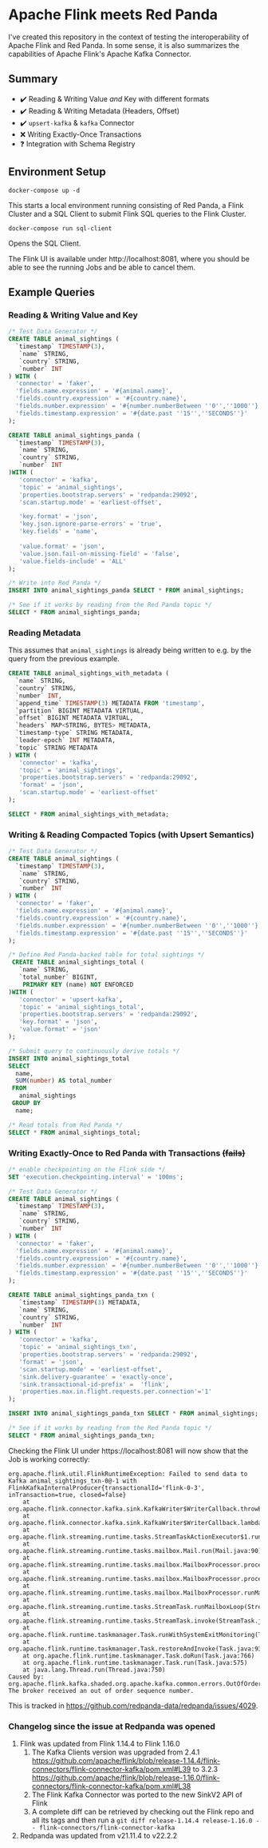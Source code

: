 # Apache Flink meets Red Panda
 
I've created this repository in the context of testing the interoperability of Apache Flink and Red Panda. 
In some sense, it is also summarizes the capabilities of Apache Flink's Apache Kafka Connector. 

## Summary

- :heavy_check_mark: Reading & Writing Value *and* Key with different formats  
- :heavy_check_mark: Reading & Writing Metadata (Headers, Offset)
- :heavy_check_mark: `upsert-kafka` & `kafka` Connector
- :x: Writing Exactly-Once Transactions
- :question: Integration with Schema Registry

## Environment Setup

```
docker-compose up -d
```
This starts a local environment running consisting of Red Panda, a Flink Cluster and a SQL Client to submit Flink SQL queries to the Flink Cluster.

``
docker-compose run sql-client
``

Opens the SQL Client.

The Flink UI is available under http://localhost:8081, where you should be able to see the running Jobs and be able to cancel them.

## Example Queries

### Reading & Writing Value and Key

```sql
/* Test Data Generator */
CREATE TABLE animal_sightings (
  `timestamp` TIMESTAMP(3),
   `name` STRING,
   `country` STRING,
   `number` INT
) WITH (
  'connector' = 'faker', 
  'fields.name.expression' = '#{animal.name}',
  'fields.country.expression' = '#{country.name}',
  'fields.number.expression' = '#{number.numberBetween ''0'',''1000''}',
  'fields.timestamp.expression' = '#{date.past ''15'',''SECONDS''}'
);

CREATE TABLE animal_sightings_panda (
  `timestamp` TIMESTAMP(3),
   `name` STRING,
   `country` STRING,
   `number` INT
)WITH (
   'connector' = 'kafka',
   'topic' = 'animal_sightings',
   'properties.bootstrap.servers' = 'redpanda:29092',
   'scan.startup.mode' = 'earliest-offset',

   'key.format' = 'json',
   'key.json.ignore-parse-errors' = 'true',
   'key.fields' = 'name',
   
   'value.format' = 'json',
   'value.json.fail-on-missing-field' = 'false',
   'value.fields-include' = 'ALL'
);

/* Write into Red Panda */
INSERT INTO animal_sightings_panda SELECT * FROM animal_sightings;

/* See if it works by reading from the Red Panda topic */
SELECT * FROM animal_sightings_panda;
```

### Reading Metadata

This assumes that `animal_sightings` is already being written to e.g. by the query from the previous example.

```sql
CREATE TABLE animal_sightings_with_metadata (
  `name` STRING,
  `country` STRING,
  `number` INT,
  `append_time` TIMESTAMP(3) METADATA FROM 'timestamp',
  `partition` BIGINT METADATA VIRTUAL,
  `offset` BIGINT METADATA VIRTUAL,
  `headers` MAP<STRING, BYTES> METADATA,
  `timestamp-type` STRING METADATA,
  `leader-epoch` INT METADATA,
  `topic` STRING METADATA
) WITH (
   'connector' = 'kafka',
   'topic' = 'animal_sightings',
   'properties.bootstrap.servers' = 'redpanda:29092',
   'format' = 'json', 
   'scan.startup.mode' = 'earliest-offset'
);

SELECT * FROM animal_sightings_with_metadata;

```

### Writing & Reading Compacted Topics (with Upsert Semantics)

```sql
/* Test Data Generator */ 
CREATE TABLE animal_sightings (
  `timestamp` TIMESTAMP(3),
   `name` STRING,
   `country` STRING,
   `number` INT
) WITH (
  'connector' = 'faker', 
  'fields.name.expression' = '#{animal.name}',
  'fields.country.expression' = '#{country.name}',
  'fields.number.expression' = '#{number.numberBetween ''0'',''1000''}',
  'fields.timestamp.expression' = '#{date.past ''15'',''SECONDS''}'
);

/* Define Red Panda-backed table for total sightings */ 
 CREATE TABLE animal_sightings_total (
   `name` STRING,
   `total_number` BIGINT,
    PRIMARY KEY (name) NOT ENFORCED
)WITH (
   'connector' = 'upsert-kafka',
   'topic' = 'animal_sightings_total',
   'properties.bootstrap.servers' = 'redpanda:29092',
   'key.format' = 'json',
   'value.format' = 'json'
);

/* Submit query to continuously derive totals */
INSERT INTO animal_sightings_total 
SELECT 
  name, 
  SUM(number) AS total_number
 FROM 
   animal_sightings
 GROUP BY 
  name;

/* Read totals from Red Panda */
SELECT * FROM animal_sightings_total;
```

### Writing Exactly-Once to Red Panda with Transactions ~~(fails)~~

```sql
/* enable checkpointing on the Flink side */
SET 'execution.checkpointing.interval' = '100ms';

/* Test Data Generator */ 
CREATE TABLE animal_sightings (
  `timestamp` TIMESTAMP(3),
   `name` STRING,
   `country` STRING,
   `number` INT
) WITH (
  'connector' = 'faker', 
  'fields.name.expression' = '#{animal.name}',
  'fields.country.expression' = '#{country.name}',
  'fields.number.expression' = '#{number.numberBetween ''0'',''1000''}',
  'fields.timestamp.expression' = '#{date.past ''15'',''SECONDS''}'
);

CREATE TABLE animal_sightings_panda_txn (
   `timestamp` TIMESTAMP(3) METADATA,
   `name` STRING,
   `country` STRING,
   `number` INT
) WITH (
   'connector' = 'kafka',
   'topic' = 'animal_sightings_txn',
   'properties.bootstrap.servers' = 'redpanda:29092',
   'format' = 'json', 
   'scan.startup.mode' = 'earliest-offset',
   'sink.delivery-guarantee' = 'exactly-once',
   'sink.transactional-id-prefix' =  'flink',
   'properties.max.in.flight.requests.per.connection'='1'
);

INSERT INTO animal_sightings_panda_txn SELECT * FROM animal_sightings;

/* See if it works by reading from the Red Panda topic */
SELECT * FROM animal_sightings_panda_txn;
```
Checking the Flink UI under https://localhost:8081 will now show that the Job is working correctly: 

```
org.apache.flink.util.FlinkRuntimeException: Failed to send data to Kafka animal_sightings_txn-0@-1 with FlinkKafkaInternalProducer{transactionalId='flink-0-3', inTransaction=true, closed=false} 
	at org.apache.flink.connector.kafka.sink.KafkaWriter$WriterCallback.throwException(KafkaWriter.java:405)
	at org.apache.flink.connector.kafka.sink.KafkaWriter$WriterCallback.lambda$onCompletion$0(KafkaWriter.java:391)
	at org.apache.flink.streaming.runtime.tasks.StreamTaskActionExecutor$1.runThrowing(StreamTaskActionExecutor.java:50)
	at org.apache.flink.streaming.runtime.tasks.mailbox.Mail.run(Mail.java:90)
	at org.apache.flink.streaming.runtime.tasks.mailbox.MailboxProcessor.processMailsNonBlocking(MailboxProcessor.java:353)
	at org.apache.flink.streaming.runtime.tasks.mailbox.MailboxProcessor.processMail(MailboxProcessor.java:317)
	at org.apache.flink.streaming.runtime.tasks.mailbox.MailboxProcessor.runMailboxLoop(MailboxProcessor.java:201)
	at org.apache.flink.streaming.runtime.tasks.StreamTask.runMailboxLoop(StreamTask.java:809)
	at org.apache.flink.streaming.runtime.tasks.StreamTask.invoke(StreamTask.java:761)
	at org.apache.flink.runtime.taskmanager.Task.runWithSystemExitMonitoring(Task.java:958)
	at org.apache.flink.runtime.taskmanager.Task.restoreAndInvoke(Task.java:937)
	at org.apache.flink.runtime.taskmanager.Task.doRun(Task.java:766)
	at org.apache.flink.runtime.taskmanager.Task.run(Task.java:575)
	at java.lang.Thread.run(Thread.java:750)
Caused by: org.apache.flink.kafka.shaded.org.apache.kafka.common.errors.OutOfOrderSequenceException: The broker received an out of order sequence number.
```

This is tracked in https://github.com/redpanda-data/redpanda/issues/4029. 

### Changelog since the issue at Redpanda was opened

1. Flink was updated from Flink 1.14.4 to Flink 1.16.0
   1. The Kafka Clients version was upgraded from 2.4.1 https://github.com/apache/flink/blob/release-1.14.4/flink-connectors/flink-connector-kafka/pom.xml#L39 to 3.2.3 https://github.com/apache/flink/blob/release-1.16.0/flink-connectors/flink-connector-kafka/pom.xml#L38
   2. The Flink Kafka Connector was ported to the new SinkV2 API of Flink
   3. A complete diff can be retrieved by checking out the Flink repo and all its tags and then run a `git diff release-1.14.4 release-1.16.0 -- flink-connectors/flink-connector-kafka`
2. Redpanda was updated from v21.11.4 to v22.2.2